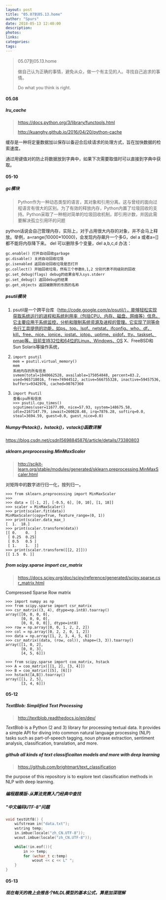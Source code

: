 ```yaml
---
layout: post
title: "05.07到05.13.home"
author: "Spurs"
date: 2018-05-13 12:40:00
description:
photos:
links:
categories:
tags:
---
```


> 05.07到05.13.home
>
> 做自己认为正确的事情，避免从众，做一个有主见的人。寻找自己追求的事情。
>
> Do what you think is right.

<!-- more -->

#### 05.08

##### lru_cache

> https://docs.python.org/3/library/functools.html
>
> http://kuanghy.github.io/2016/04/20/python-cache

缓存是一种将定量数据加以保存以备迎合后续请求的处理方式，旨在加快数据的检索速度。

通过用键值对的防止将数据放到字典中，如果下次需要取值时可以直接到字典中获取。

#### 05-10

##### gc模块

> Python作为一种动态类型的语言，其对象和引用分离。这与曾经的面向过程语言有很大的区别。为了有效的释放内存，Python内置了垃圾回收的支持。Python采取了一种相对简单的垃圾回收机制，即引用计数，并因此需要解决孤立引用环的问题

python话说会自己管理内存，实际上，对于占用很大内存的对象，并不会马上释放。举例，a=range(10000*10000)，会发现内存飙升一个多G，del a 或者a=[]都不能将内存降下来。
del 可以删除多个变量，del a,b,c,d
办法：

```
gc.enable() 打开自动回收garbage
gc.disable() 关闭自动回收垃圾
gc.isenabled 返回自动回收垃圾是否打开
gc.collect() 开始回收垃圾，然有三个参数0,1,2 分别代表不同级别的回收
gc.set_debug(flags) debug的结果会写入sys.stderr
gc.set_debug() 返回debug的结果
gc.get_objects 返回被删除的东西的名称
```

##### psutil模块

1. psutil是一个跨平台库（http://code.google.com/p/psutil/），能够轻松实现获取系统运行的进程和系统利用率（包括CPU、内存、磁盘、网络等）信息。它主要应用于系统监控，分析和限制系统资源及进程的管理。它实现了同等命令行工具提供的功能，如ps、top、lsof、netstat、ifconfig、who、df、kill、free、nice、ionice、iostat、iotop、uptime、pidof、tty、taskset、pmap等。目前支持32位和64位的Linux、Windows、OS X、FreeBSD和Sun Solaris等操作系统，

2. ```
   import psutil
   mem = psutil.virtual_memory()
   mem
   系统内存的所有信息
   svmem(total=1040662528, available=175054848, percent=83.2, used=965718016, free=74944512, active=566755328, inactive=59457536, buffers=9342976, cached=90767360
   ```

3. ```
   import Psutil
   查看cpu所有信息
   >>> psutil.cpu_times()
   scputimes(user=11677.09, nice=57.93, system=148675.58, idle=2167147.79, iowait=260828.48, irq=7876.28, softirq=0.0, steal=3694.59, guest=0.0, guest_nice=0.0)
   ```

##### Numpy中stack()，hstack()，vstack()函数详解

https://blog.csdn.net/csdn15698845876/article/details/73380803

##### sklearn.preprocessing.MinMaxScaler

> http://scikit-learn.org/stable/modules/generated/sklearn.preprocessing.MinMaxScaler.html

对矩阵中的数字进行归一化，按列归一。

```
>>> from sklearn.preprocessing import MinMaxScaler
>>>
>>> data = [[-1, 2], [-0.5, 6], [0, 10], [1, 18]]
>>> scaler = MinMaxScaler()
>>> print(scaler.fit(data))
MinMaxScaler(copy=True, feature_range=(0, 1))
>>> print(scaler.data_max_)
[  1.  18.]
>>> print(scaler.transform(data))
[[ 0.    0.  ]
 [ 0.25  0.25]
 [ 0.5   0.5 ]
 [ 1.    1.  ]]
>>> print(scaler.transform([[2, 2]]))
[[ 1.5  0. ]]
```

##### from scipy.sparse import csr_matrix

>  https://docs.scipy.org/doc/scipy/reference/generated/scipy.sparse.csr_matrix.html

Compressed Sparse Row matrix

```
>>> import numpy as np
>>> from scipy.sparse import csr_matrix
>>> csr_matrix((3, 4), dtype=np.int8).toarray()
array([[0, 0, 0, 0],
       [0, 0, 0, 0],
       [0, 0, 0, 0]], dtype=int8)
>>> row = np.array([0, 0, 1, 2, 2, 2])
>>> col = np.array([0, 2, 2, 0, 1, 2])
>>> data = np.array([1, 2, 3, 4, 5, 6])
>>> csr_matrix((data, (row, col)), shape=(3, 3)).toarray()
array([[1, 0, 2],
       [0, 0, 3],
       [4, 5, 6]])
```

```
>>> from scipy.sparse import coo_matrix, hstack
>>> A = coo_matrix([[1, 2], [3, 4]])
>>> B = coo_matrix([[5], [6]])
>>> hstack([A,B]).toarray()
array([[1, 2, 5],
       [3, 4, 6]])
```

#### 05-12

##### TextBlob: Simplified Text Processing

> http://textblob.readthedocs.io/en/dev/

*TextBlob* is a Python (2 and 3) library for processing textual data. It provides a simple API for diving into common natural language processing (NLP) tasks such as part-of-speech tagging, noun phrase extraction, sentiment analysis, classification, translation, and more.

#####  github all kinds of text classificaiton models and more with deep learning

> https://github.com/brightmart/text_classification

the purpose of this repository is to explore text classification methods in NLP with deep learning.

##### *编程题模版-从算法竞赛入门经典中查找*

##### "中文编码UTF-8"问题

```c++
void testUtf8() {
    wifstream in("data.txt");
    wstring temp;
    in.imbue(locale("zh_CN.UTF-8"));
    wcout.imbue(locale("zh_CN.UTF-8"));
    
    while(!in.eof()){
        in >> temp;
        for (wchar_t c:temp)
            wcout << c << L" ";
    }
}
```





#### 05-13

##### 现在每天的晚上会推各个MLDL模型的基本公式，算是加深理解

